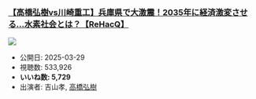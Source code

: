 ### [【高橋弘樹vs川崎重工】兵庫県で大激震！2035年に経済激変させる…水素社会とは？【ReHacQ】](https://www.youtube.com/watch?v=Kw-4qwgWtTA)
[![](https://img.youtube.com/vi/Kw-4qwgWtTA/sddefault.jpg)](https://www.youtube.com/watch?v=Kw-4qwgWtTA)
-   公開日: 2025-03-29
-   視聴数: 533,926
-   **いいね数: 5,729**
-   出演者: 吉山孝, [高橋弘樹](/rehacq_fan/people/高橋弘樹 "wikilink")

